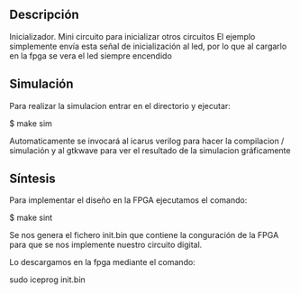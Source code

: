 ## Descripción
Inicializador. Mini circuito para inicializar otros circuitos
El ejemplo simplemente envía esta señal de inicialización al led, por lo que al cargarlo en la fpga se vera el led siempre encendido

## Simulación

Para realizar la simulacion entrar en el directorio y ejecutar:

$ make sim

Automaticamente se invocará al icarus verilog para hacer la compilacion / simulación y al gtkwave para ver el resultado de la simulacion gráficamente

## Síntesis

Para implementar el diseño en la FPGA ejecutamos el comando:

$ make sint

Se nos genera el fichero init.bin que contiene la conguración de la FPGA para que se nos implemente nuestro circuito digital.

Lo descargamos en la fpga mediante el comando:

sudo iceprog init.bin





